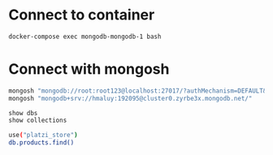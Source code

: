 # Connect to container

```sh
docker-compose exec mongodb-mongodb-1 bash
```

# Connect with mongosh

```sh
mongosh "mongodb://root:root123@localhost:27017/?authMechanism=DEFAULT&tls=false"
mongosh "mongodb+srv://hmaluy:192095@cluster0.zyrbe3x.mongodb.net/"
```

```sh
show dbs
show collections
```

```sh
use("platzi_store")
db.products.find()
```

